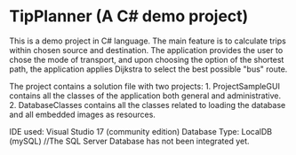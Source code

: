 # TipPlanner (A C# demo project)
This is a demo project in C# language. The main feature is to calculate trips within chosen source and
 destination. The application provides the user to chose the mode of transport, and upon choosing 
 the option of the shortest path, the application applies Dijkstra to select the best possible "bus"
 route. 
 
 The project contains a solution file with two projects:
		1. ProjectSampleGUI contains all the classes of the application both general and 
			administrative.
		2. DatabaseClasses contains all the classes related to loading the database and all
			embedded images as resources.
	
IDE used: Visual Studio 17 (community edition)
Database Type: LocalDB (mySQL)
//The SQL Server Database has not been integrated yet.